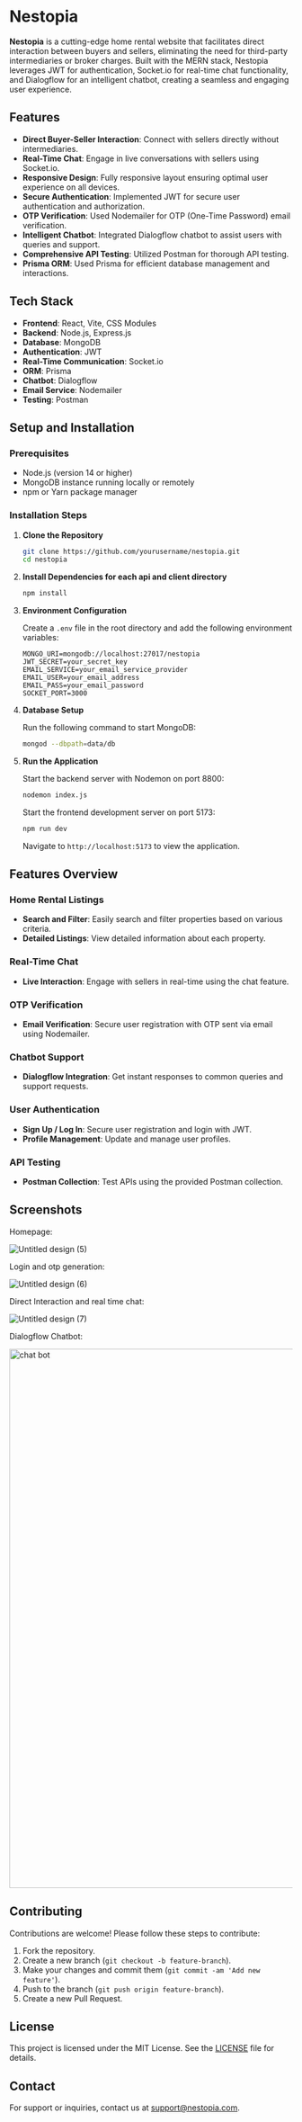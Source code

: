 # Nestopia

**Nestopia** is a cutting-edge home rental website that facilitates direct interaction between buyers and sellers, eliminating the need for third-party intermediaries or broker charges. Built with the MERN stack, Nestopia leverages JWT for authentication, Socket.io for real-time chat functionality, and Dialogflow for an intelligent chatbot, creating a seamless and engaging user experience.

## Features

- **Direct Buyer-Seller Interaction**: Connect with sellers directly without intermediaries.
- **Real-Time Chat**: Engage in live conversations with sellers using Socket.io.
- **Responsive Design**: Fully responsive layout ensuring optimal user experience on all devices.
- **Secure Authentication**: Implemented JWT for secure user authentication and authorization.
- **OTP Verification**: Used Nodemailer for OTP (One-Time Password) email verification.
- **Intelligent Chatbot**: Integrated Dialogflow chatbot to assist users with queries and support.
- **Comprehensive API Testing**: Utilized Postman for thorough API testing.
- **Prisma ORM**: Used Prisma for efficient database management and interactions.

## Tech Stack

- **Frontend**: React, Vite, CSS Modules
- **Backend**: Node.js, Express.js
- **Database**: MongoDB
- **Authentication**: JWT
- **Real-Time Communication**: Socket.io
- **ORM**: Prisma
- **Chatbot**: Dialogflow
- **Email Service**: Nodemailer
- **Testing**: Postman

## Setup and Installation

### Prerequisites

- Node.js (version 14 or higher)
- MongoDB instance running locally or remotely
- npm or Yarn package manager

### Installation Steps

1. **Clone the Repository**

    ```bash
    git clone https://github.com/yourusername/nestopia.git
    cd nestopia
    ```

2. **Install Dependencies for each api and client directory**

    ```bash
    npm install
    ```

3. **Environment Configuration**

    Create a `.env` file in the root directory and add the following environment variables:

    ```env
    MONGO_URI=mongodb://localhost:27017/nestopia
    JWT_SECRET=your_secret_key
    EMAIL_SERVICE=your_email_service_provider
    EMAIL_USER=your_email_address
    EMAIL_PASS=your_email_password
    SOCKET_PORT=3000
    ```

4. **Database Setup**

    Run the following command to start MongoDB:

    ```bash
    mongod --dbpath=data/db
    ```

5. **Run the Application**

    Start the backend server with Nodemon on port 8800:

    ```bash
    nodemon index.js
    ```

    Start the frontend development server on port 5173:

    ```bash
    npm run dev
    ```

    Navigate to `http://localhost:5173` to view the application.

## Features Overview

### Home Rental Listings

- **Search and Filter**: Easily search and filter properties based on various criteria.
- **Detailed Listings**: View detailed information about each property.

### Real-Time Chat

- **Live Interaction**: Engage with sellers in real-time using the chat feature.

### OTP Verification

- **Email Verification**: Secure user registration with OTP sent via email using Nodemailer.

### Chatbot Support

- **Dialogflow Integration**: Get instant responses to common queries and support requests.

### User Authentication

- **Sign Up / Log In**: Secure user registration and login with JWT.
- **Profile Management**: Update and manage user profiles.

### API Testing

- **Postman Collection**: Test APIs using the provided Postman collection.

## Screenshots
Homepage:

![Untitled design (5)](https://github.com/user-attachments/assets/16665a39-065e-4eca-8f0f-e9e00d917723)

Login and otp generation:

![Untitled design (6)](https://github.com/user-attachments/assets/29c04af3-7f7f-4f86-975c-d620280655ce)

Direct Interaction and real time chat:

![Untitled design (7)](https://github.com/user-attachments/assets/7c08f19d-8bd4-4ebc-805f-1e3fefd40dc6)

Dialogflow Chatbot:

<img width="959" alt="chat bot" src="https://github.com/user-attachments/assets/5a64f163-4eba-4858-896f-eeeabd6348d5">


## Contributing

Contributions are welcome! Please follow these steps to contribute:

1. Fork the repository.
2. Create a new branch (`git checkout -b feature-branch`).
3. Make your changes and commit them (`git commit -am 'Add new feature'`).
4. Push to the branch (`git push origin feature-branch`).
5. Create a new Pull Request.

## License

This project is licensed under the MIT License. See the [LICENSE](LICENSE) file for details.

## Contact

For support or inquiries, contact us at [support@nestopia.com](mailto:anushka.goswami2520@gmail.com).
